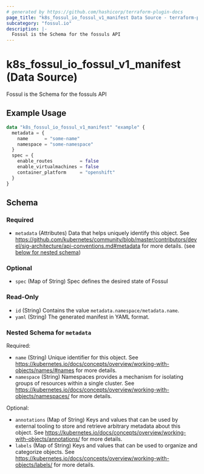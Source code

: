 ```yaml
---
# generated by https://github.com/hashicorp/terraform-plugin-docs
page_title: "k8s_fossul_io_fossul_v1_manifest Data Source - terraform-provider-k8s"
subcategory: "fossul.io"
description: |-
  Fossul is the Schema for the fossuls API
---
```


# k8s_fossul_io_fossul_v1_manifest (Data Source)

Fossul is the Schema for the fossuls API

## Example Usage

```terraform
data "k8s_fossul_io_fossul_v1_manifest" "example" {
  metadata = {
    name      = "some-name"
    namespace = "some-namespace"
  }
  spec = {
    enable_routes          = false
    enable_virtualmachines = false
    container_platform     = "openshift"
  }
}
```

<!-- schema generated by tfplugindocs -->
## Schema

### Required

- `metadata` (Attributes) Data that helps uniquely identify this object. See https://github.com/kubernetes/community/blob/master/contributors/devel/sig-architecture/api-conventions.md#metadata for more details. (see [below for nested schema](#nestedatt--metadata))

### Optional

- `spec` (Map of String) Spec defines the desired state of Fossul

### Read-Only

- `id` (String) Contains the value `metadata.namespace/metadata.name`.
- `yaml` (String) The generated manifest in YAML format.

<a id="nestedatt--metadata"></a>
### Nested Schema for `metadata`

Required:

- `name` (String) Unique identifier for this object. See https://kubernetes.io/docs/concepts/overview/working-with-objects/names/#names for more details.
- `namespace` (String) Namespaces provides a mechanism for isolating groups of resources within a single cluster. See https://kubernetes.io/docs/concepts/overview/working-with-objects/namespaces/ for more details.

Optional:

- `annotations` (Map of String) Keys and values that can be used by external tooling to store and retrieve arbitrary metadata about this object. See https://kubernetes.io/docs/concepts/overview/working-with-objects/annotations/ for more details.
- `labels` (Map of String) Keys and values that can be used to organize and categorize objects. See https://kubernetes.io/docs/concepts/overview/working-with-objects/labels/ for more details.
